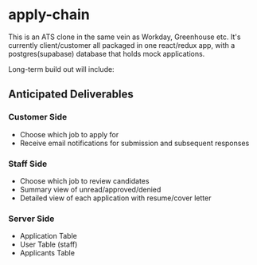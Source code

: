 # apply-chain
This is an ATS clone in the same vein as Workday, Greenhouse etc.
It's currently client/customer all packaged in one react/redux app, with a postgres(supabase) database that holds mock applications.

Long-term build out will include: 

## Anticipated Deliverables
### Customer Side
- Choose which job to apply for
- Receive email notifications for submission and subsequent responses

### Staff Side
- Choose which job to review candidates
- Summary view of unread/approved/denied
- Detailed view of each application with resume/cover letter

### Server Side
- Application Table
- User Table (staff)
- Applicants Table




